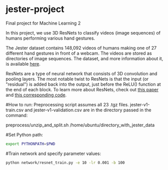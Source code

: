 # jester-project
Final project for Machine Learning 2

In this project, we use 3D ResNets to classify videos (image sequences) of humans performing various hand gestures.

The Jester dataset contains 148,092 videos of humans making one of 27 different hand gestures in front of a webcam. The videos are stored as directories of image sequences. The dataset, and more information about it, is available [here](https://20bn.com/datasets/jester/v1).

ResNets are a type of neural network that consists of 3D convolution and pooling layers. The most notable twist to ResNets is that the input (or "residual") is added back into the output, just before the ReLU() function at the end of each block. To learn more about ResNets, check out [this paper](http://openaccess.thecvf.com/content_ICCV_2017_workshops/papers/w44/Hara_Learning_Spatio-Temporal_Features_ICCV_2017_paper.pdf) and [this corresponding code](https://github.com/kenshohara/3D-ResNets-PyTorch).

#How to run:
Preprocessing script assumes all 23 .tgz files. jester-v1-train.csv and jester-v1-validation.csv are in the directory passed in the command:

preprocess/unzip_and_split.sh /home/ubuntu/directory_with_jester_data

#Set Python path:

```bash
export PYTHONPATH=$PWD
```

#Train network and specify parameter values:

```bash
python network/resnet_train.py -e 10 -lr 0.001 -b 100
```
